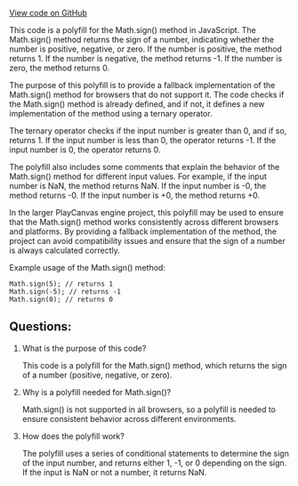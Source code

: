 [View code on GitHub](https://github.com/playcanvas/engine/src/polyfill/math-sign.js)

This code is a polyfill for the Math.sign() method in JavaScript. The Math.sign() method returns the sign of a number, indicating whether the number is positive, negative, or zero. If the number is positive, the method returns 1. If the number is negative, the method returns -1. If the number is zero, the method returns 0. 

The purpose of this polyfill is to provide a fallback implementation of the Math.sign() method for browsers that do not support it. The code checks if the Math.sign() method is already defined, and if not, it defines a new implementation of the method using a ternary operator. 

The ternary operator checks if the input number is greater than 0, and if so, returns 1. If the input number is less than 0, the operator returns -1. If the input number is 0, the operator returns 0. 

The polyfill also includes some comments that explain the behavior of the Math.sign() method for different input values. For example, if the input number is NaN, the method returns NaN. If the input number is -0, the method returns -0. If the input number is +0, the method returns +0. 

In the larger PlayCanvas engine project, this polyfill may be used to ensure that the Math.sign() method works consistently across different browsers and platforms. By providing a fallback implementation of the method, the project can avoid compatibility issues and ensure that the sign of a number is always calculated correctly. 

Example usage of the Math.sign() method:

```
Math.sign(5); // returns 1
Math.sign(-5); // returns -1
Math.sign(0); // returns 0
```
## Questions: 
 1. What is the purpose of this code?
    
    This code is a polyfill for the Math.sign() method, which returns the sign of a number (positive, negative, or zero).

2. Why is a polyfill needed for Math.sign()?
    
    Math.sign() is not supported in all browsers, so a polyfill is needed to ensure consistent behavior across different environments.

3. How does the polyfill work?
    
    The polyfill uses a series of conditional statements to determine the sign of the input number, and returns either 1, -1, or 0 depending on the sign. If the input is NaN or not a number, it returns NaN.